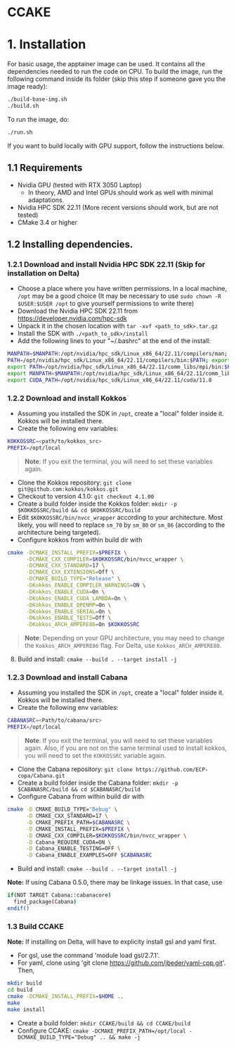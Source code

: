 # CCAKE

# 1. Installation

For basic usage, the apptainer image can be used. It contains all the dependencies needed to run the code on CPU.
To build the image, run the following command inside its folder (skip this step if someone gave you the image ready):
``` bash
./build-base-img.sh
./build.sh
```
To run the image, do:
``` bash
./run.sh
```

If you want to build locally with GPU support, follow the instructions below.

## 1.1 Requirements

- Nvidia GPU (tested with RTX 3050 Laptop)
    * In theory, AMD and Intel GPUs should work as well with minimal
    adaptations.
- Nvidia HPC SDK 22.11 (More recent versions should work, but are not tested)
- CMake 3.4 or higher

## 1.2 Installing dependencies.

### 1.2.1 Download and install Nvidia HPC SDK 22.11 (Skip for installation on Delta)
- Choose a place where you have written permissions. In a local machine, `/opt` may be a good choice
(It may be necessary to use `sudo chown -R $USER:$USER /opt` to give yourself permissions to write there)
- Download the Nvidia HPC SDK 22.11 from https://developer.nvidia.com/hpc-sdk
- Unpack it in the chosen location with `tar -xvf <path_to_sdk>.tar.gz`
- Install the SDK with `./<path_to_sdk>/install`
- Add the following lines to your "~/.bashrc" at the end of the install:
``` bash
MANPATH=$MANPATH:/opt/nvidia/hpc_sdk/Linux_x86_64/22.11/compilers/man; export MANPATH
PATH=/opt/nvidia/hpc_sdk/Linux_x86_64/22.11/compilers/bin:$PATH; export PATH
export PATH=/opt/nvidia/hpc_sdk/Linux_x86_64/22.11/comm_libs/mpi/bin:$PATH
export MANPATH=$MANPATH:/opt/nvidia/hpc_sdk/Linux_x86_64/22.11/comm_libs/mpi/man
export CUDA_PATH=/opt/nvidia/hpc_sdk/Linux_x86_64/22.11/cuda/11.8
```

### 1.2.2 Download and install Kokkos
- Assuming you installed the SDK in `/opt`, create a "local" folder inside it. Kokkos will be installed there.
- Create the following env variables:
``` bash
KOKKOSSRC=<path/to/kokkos_src>
PREFIX=/opt/local
```
> **Note**: If you exit the terminal, you will need to set these variables again.
- Clone the Kokkos repository: `git clone git@github.com:kokkos/kokkos.git`
- Checkout to version 4.1.0: `git checkout 4.1.00`
- Create a build folder inside the Kokkos folder: `mkdir -p $KOKKOSSRC/build && cd $KOKKOSSRC/build`
- Edit `$KOKKOSSRC/bin/nvcc_wrapper` according to your architecture. Most likely, you will need to replace `sm_70` by `sm_80` or `sm_86` (according to the architecture being targeted).
- Configure kokkos from within build dir with 
```bash
cmake -DCMAKE_INSTALL_PREFIX=$PREFIX \
      -DCMAKE_CXX_COMPILER=$KOKKOSSRC/bin/nvcc_wrapper \
      -DCMAKE_CXX_STANDARD=17 \
      -DCMAKE_CXX_EXTENSIONS=Off \
      -DCMAKE_BUILD_TYPE="Release" \
      -DKokkos_ENABLE_COMPILER_WARNINGS=ON \
      -DKokkos_ENABLE_CUDA=On \
      -DKokkos_ENABLE_CUDA_LAMBDA=On \
      -DKokkos_ENABLE_OPENMP=On \
      -DKokkos_ENABLE_SERIAL=On \
      -DKokkos_ENABLE_TESTS=Off \
      -DKokkos_ARCH_AMPERE86=On $KOKKOSSRC
```
> **Note**: Depending on your GPU architecture, you may need to change the `Kokkos_ARCH_AMPERE86` flag. For Delta, use `Kokkos_ARCH_AMPERE80`.
8. Build and install: `cmake --build . --target install -j`
### 1.2.3 Download and install Cabana
- Assuming you installed the SDK in `/opt`, create a "local" folder inside it. Kokkos will be installed there.
- Create the following env variables:
``` bash
CABANASRC=<Path/to/cabana/src>
PREFIX=/opt/local
```
> **Note**: If you exit the terminal, you will need to set these variables again. Also, if you are not on the same terminal used to
install kokkos, you will need to set the `KOKKOSSRC` variable again.
- Clone the Cabana repository: `git clone https://github.com/ECP-copa/Cabana.git`
- Create a build folder inside the Cabana folder: `mkdir -p $CABANASRC/build && cd $CABANASRC/build`
- Configure Cabana from within build dir with 
```bash
cmake -D CMAKE_BUILD_TYPE="Debug" \
      -D CMAKE_CXX_STANDARD=17 \
      -D CMAKE_PREFIX_PATH=$CABANASRC \
      -D CMAKE_INSTALL_PREFIX=$PREFIX \
      -D CMAKE_CXX_COMPILER=$KOKKOSSRC/bin/nvcc_wrapper \
      -D Cabana_REQUIRE_CUDA=ON \
      -D Cabana_ENABLE_TESTING=OFF \
      -D Cabana_ENABLE_EXAMPLES=OFF $CABANASRC    
```
- Build and install: `cmake --build . --target install -j`

**Note:**
If using Cabana 0.5.0, there may be linkage issues. In that case, use 
```bash
if(NOT TARGET Cabana::cabanacore)
  find_package(Cabana)
endif()
```
### 1.3 Build CCAKE
**Note:**
If installing on Delta, will have to explicity install gsl and yaml first.
- For gsl, use the command 'module load gsl/2.7.1'.
- For yaml, clone using 'git clone https://github.com/jbeder/yaml-cpp.git'. Then,
```bash
mkdir build
cd build
cmake -DCMAKE_INSTALL_PREFIX=$HOME ..
make
make install 
```

- Create a build folder:  `mkdir CCAKE/build && cd CCAKE/build`
- Configure CCAKE: `cmake -DCMAKE_PREFIX_PATH=/opt/local -DCMAKE_BUILD_TYPE="Debug" .. && make -j`
